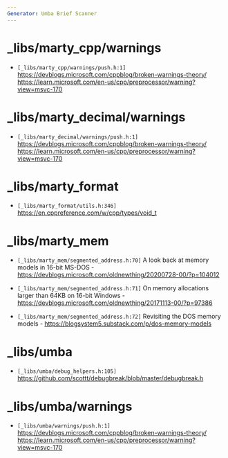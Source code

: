 ```yaml
---
Generator: Umba Brief Scanner
---
```


# _libs/marty_cpp/warnings

- `[_libs/marty_cpp/warnings/push.h:1]`
  https://devblogs.microsoft.com/cppblog/broken-warnings-theory/
    https://learn.microsoft.com/en-us/cpp/preprocessor/warning?view=msvc-170



# _libs/marty_decimal/warnings

- `[_libs/marty_decimal/warnings/push.h:1]`
  https://devblogs.microsoft.com/cppblog/broken-warnings-theory/
    https://learn.microsoft.com/en-us/cpp/preprocessor/warning?view=msvc-170



# _libs/marty_format

- `[_libs/marty_format/utils.h:346]`
  https://en.cppreference.com/w/cpp/types/void_t



# _libs/marty_mem

- `[_libs/marty_mem/segmented_address.h:70]`
  A look back at memory models in 16-bit MS-DOS -
  https://devblogs.microsoft.com/oldnewthing/20200728-00/?p=104012

- `[_libs/marty_mem/segmented_address.h:71]`
  On memory allocations larger than 64KB on 16-bit Windows -
  https://devblogs.microsoft.com/oldnewthing/20171113-00/?p=97386

- `[_libs/marty_mem/segmented_address.h:72]`
  Revisiting the DOS memory models -
  https://blogsystem5.substack.com/p/dos-memory-models



# _libs/umba

- `[_libs/umba/debug_helpers.h:105]`
  https://github.com/scottt/debugbreak/blob/master/debugbreak.h



# _libs/umba/warnings

- `[_libs/umba/warnings/push.h:1]`
  https://devblogs.microsoft.com/cppblog/broken-warnings-theory/
    https://learn.microsoft.com/en-us/cpp/preprocessor/warning?view=msvc-170

